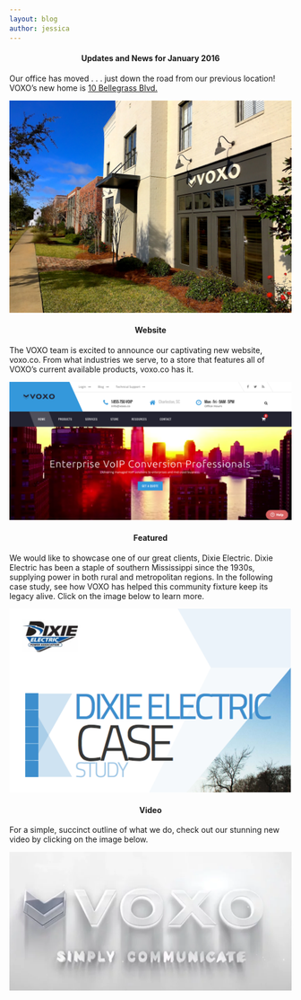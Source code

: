 ```yaml
---
layout: blog
author: jessica
---
```


<center> <h4>Updates and News for January 2016</h4> </center>

Our office has moved . . . just down the road from our previous location! VOXO’s new home is [10 Bellegrass Blvd.](https://www.google.com/maps/place/10+Bellegrass+Blvd,+Hattiesburg,+MS+39402/@31.2856647,-89.4742048,17z/data=!3m1!4b1!4m5!3m4!1s0x889d218adefc5e01:0xbc5a12c521420be8!8m2!3d31.2856647!4d-89.4720161)

![Exterior-Daytime][1]

<center> <h4>Website</h4></center>

The VOXO team is excited to announce our captivating new website, voxo.co. From what industries we serve, to a store that features all of VOXO’s current available products, voxo.co has it.

![sswebsite][2]

<center> <h4>Featured</h4></center>

We would like to showcase one of our great clients, Dixie Electric.  Dixie Electric has been a staple of southern Mississippi since the 1930s, supplying power in both rural and metropolitan regions. In the following case study, see how VOXO has helped this community fixture keep its legacy alive. Click on the image below to learn more.

[![dixie-electric21][3]](/images/dixie-electric21.pdf)

<center> <h4>Video</h4></center>

For a simple, succinct outline of what we do, check out our stunning new video by clicking on the image below.

[![ssvideo][4]](https://uploads.intercomcdn.com/i/o/3563314/71c119c494e4105b6c947049/VOXO-HD.mp4)

[1]: /images/Exterior-Daytime.jpg
[2]: /images/sswebsite.png
[3]: /images/ssdixieelectric.png
[4]: /images/ssvideo.png
